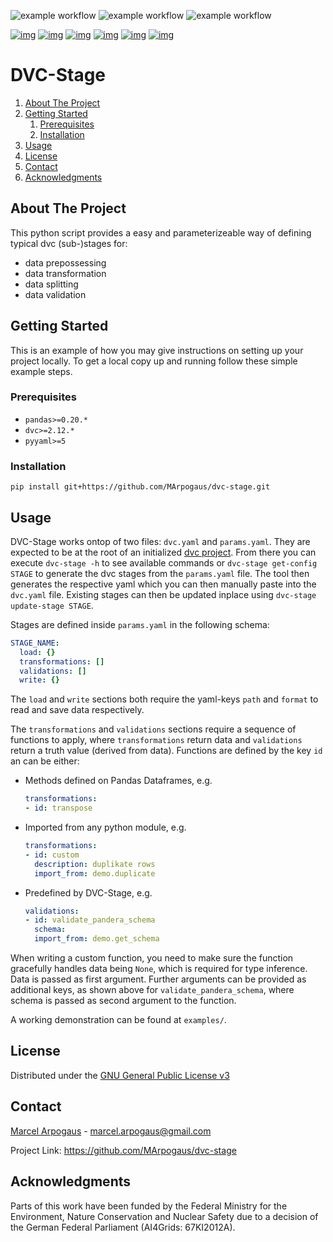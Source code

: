 ![example workflow](https://github.com/MArpogaus/dvc-stage/actions/workflows/pre-commit.yml/badge.svg)
![example workflow](https://github.com/MArpogaus/dvc-stage/actions/workflows/run_demo.yaml/badge.svg)
![example workflow](https://github.com/MArpogaus/dvc-stage/actions/workflows/tox-gh.yaml/badge.svg)

[![img](https://img.shields.io/github/contributors/MArpogaus/dvc-stage.svg?style=flat-square)](https://github.com/MArpogaus/dvc-stage/graphs/contributors)
[![img](https://img.shields.io/github/forks/MArpogaus/dvc-stage.svg?style=flat-square)](https://github.com/MArpogaus/dvc-stage/network/members)
[![img](https://img.shields.io/github/stars/MArpogaus/dvc-stage.svg?style=flat-square)](https://github.com/MArpogaus/dvc-stage/stargazers)
[![img](https://img.shields.io/github/issues/MArpogaus/dvc-stage.svg?style=flat-square)](https://github.com/MArpogaus/dvc-stage/issues)
[![img](https://img.shields.io/github/license/MArpogaus/dvc-stage.svg?style=flat-square)](https://github.com/MArpogaus/dvc-stage/blob/master/COPYING)
[![img](https://img.shields.io/badge/-LinkedIn-black.svg?style=flat-square&logo=linkedin&colorB=555)](https://linkedin.com/in/MArpogaus)


# DVC-Stage

1.  [About The Project](#about-the-project)
2.  [Getting Started](#getting-started)
    1.  [Prerequisites](#prerequisites)
    2.  [Installation](#installation)
3.  [Usage](#usage)
4.  [License](#license)
5.  [Contact](#contact)
6.  [Acknowledgments](#acknowledgments)


<a id="about-the-project"></a>

## About The Project

This python script provides a easy and parameterizeable way of defining typical dvc (sub-)stages for:

-   data prepossessing
-   data transformation
-   data splitting
-   data validation


<a id="getting-started"></a>

## Getting Started

This is an example of how you may give instructions on setting up your
project locally. To get a local copy up and running follow these simple
example steps.


<a id="prerequisites"></a>

### Prerequisites

-   `pandas>=0.20.*`
-   `dvc>=2.12.*`
-   `pyyaml>=5`


<a id="installation"></a>

### Installation

    pip install git+https://github.com/MArpogaus/dvc-stage.git


<a id="usage"></a>

## Usage

DVC-Stage works ontop of two files: `dvc.yaml` and `params.yaml`.
They are expected to be at the root of an initialized [dvc project](https://dvc.org/).
From there you can execute `dvc-stage -h` to see available commands or `dvc-stage get-config STAGE` to generate the dvc stages from the `params.yaml` file. The tool then generates the respective yaml which you can then manually paste into the `dvc.yaml` file. Existing stages can then be updated inplace using `dvc-stage update-stage STAGE`.

Stages are defined inside `params.yaml` in the following schema:
```yaml
STAGE_NAME:
  load: {}
  transformations: []
  validations: []
  write: {}
```

The `load` and `write` sections both require the yaml-keys `path` and `format` to read and save data respectively.

The `transformations` and `validations` sections require a sequence of functions to apply, where `transformations` return data and `validations` return a truth value (derived from data).
Functions are defined by the key `id` an can be either:
 - Methods defined on Pandas Dataframes, e.g.
   ```yaml
   transformations:
   - id: transpose
   ```
 - Imported from any python module, e.g.
   ```yaml
   transformations:
   - id: custom
     description: duplikate rows
     import_from: demo.duplicate
   ```
 - Predefined by DVC-Stage, e.g.
   ```yaml
   validations:
   - id: validate_pandera_schema
     schema:
     import_from: demo.get_schema
   ```

When writing a custom function, you need to make sure the function gracefully handles data being `None`, which is required for type inference. Data is passed as first argument. Further arguments can be provided as additional keys, as shown above for `validate_pandera_schema`, where schema is passed as second argument to the function.


A working demonstration can be found at `examples/`.


<a id="license"></a>

## License

Distributed under the [GNU General Public License v3](COPYING)


<a id="contact"></a>

## Contact

[Marcel Arpogaus](https://github.com/MArpogaus/) - [marcel.arpogaus@gmail.com](mailto:marcel.arpogaus@gmail.com)

Project Link:
<https://github.com/MArpogaus/dvc-stage>


<a id="acknowledgments"></a>

## Acknowledgments

Parts of this work have been funded by the Federal Ministry for the Environment, Nature Conservation and Nuclear Safety due to a decision of the German Federal Parliament (AI4Grids: 67KI2012A).
